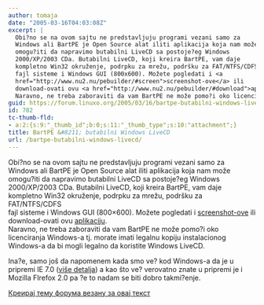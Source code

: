 ```yaml
---
author: tomaja
date: "2005-03-16T04:03:08Z"
excerpt: |
  Obi?no se na ovom sajtu ne predstavljuju programi vezani samo za
  Windows ali BartPE je Open Source alat iliti aplikacija koja nam može
  omogu?iti da napravimo butabilni LiveCD sa postoje?eg Windows
  2000/XP/2003 CDa. Butabilni LiveCD, koji kreira BartPE, vam daje
  kompletno Win32 okruženje, podrpku za mrežu, podršku za FAT/NTFS/CDFS
  fajl sisteme i Windows GUI (800x600). Možete pogledati i <a
  href="http://www.nu2.nu/pebuilder/#screen">screenshot-ove</a> ili
  download-ovati ovu <a href="http://www.nu2.nu/pebuilder/#download">aplikaciju</a>.
  Naravno, ne treba zaboraviti da vam BartPE ne može pomo?i oko licenciranja Windows-a tj. morate imati legalnu kopiju instalacionog Windows-a da bi mogli legalno da koristite Windows LiveCD.
guid: https://forum.linuxo.org/2005/03/16/bartpe-butabilni-windows-livecd/
id: 782
tc-thumb-fld:
- a:2:{s:9:"_thumb_id";b:0;s:11:"_thumb_type";s:10:"attachment";}
title: BartPE &#8211; butabilni Windows LiveCD
url: /bartpe-butabilni-windows-livecd/
---
```

Obi?no se na ovom sajtu ne predstavljuju programi vezani samo za  
Windows ali BartPE je Open Source alat iliti aplikacija koja nam može  
omogu?iti da napravimo butabilni LiveCD sa postoje?eg Windows  
2000/XP/2003 CDa. Butabilni LiveCD, koji kreira BartPE, vam daje  
kompletno Win32 okruženje, podrpku za mrežu, podršku za FAT/NTFS/CDFS  
fajl sisteme i Windows GUI (800&#215;600). Možete pogledati i [screenshot-ove](http://www.nu2.nu/pebuilder/#screen) ili  
download-ovati ovu [aplikaciju](http://www.nu2.nu/pebuilder/#download).  
Naravno, ne treba zaboraviti da vam BartPE ne može pomo?i oko licenciranja Windows-a tj. morate imati legalnu kopiju instalacionog Windows-a da bi mogli legalno da koristite Windows LiveCD.<!--break-->

Ina?e, samo još da napomenem kada smo ve? kod Windows-a da je u pripremi IE 7.0 ([više detalja](http://www.microsoft-watch.com/article2/0,1995,1776290,00.asp)) a kao što ve? verovatno znate u pripremi je i Mozilla FIrefox 2.0 pa ?e to nadam se biti dobro takmi?enje.

[Креирај тему форума везану за овај текст](https://linuxo.org/nova-tema-na-forumu/?se_pid=782)